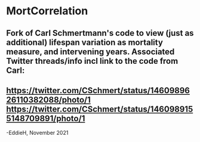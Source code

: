 # MortCorrelation

Fork of Carl Schmertmann's code to view (just as additional) lifespan variation as mortality measure, and intervening years.
Associated Twitter threads/info incl link to the code from Carl: 
-----
  https://twitter.com/CSchmert/status/1460989626110382088/photo/1
  https://twitter.com/CSchmert/status/1460989155148709891/photo/1 
-----

-EddieH, November 2021
